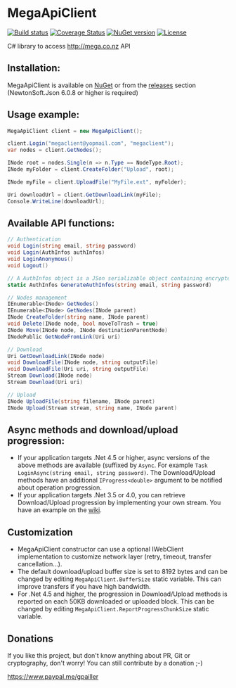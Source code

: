 MegaApiClient
=============

[![Build status](https://ci.appveyor.com/api/projects/status/a87jre98xr1wiryt/branch/develop?svg=true)](https://ci.appveyor.com/project/gpailler/megaapiclient/branch/develop)
[![Coverage Status](https://coveralls.io/repos/gpailler/MegaApiClient/badge.svg?branch=develop)](https://coveralls.io/r/gpailler/MegaApiClient?branch=develop)
[![NuGet version](https://badge.fury.io/nu/MegaApiClient.svg)](https://badge.fury.io/nu/MegaApiClient)
[![License](https://img.shields.io/badge/license-MIT-blue.svg)](https://github.com/gpailler/MegaApiClient/blob/develop/LICENSE)

C# library to access http://mega.co.nz API


Installation:
---
MegaApiClient is available on [NuGet](https://www.nuget.org/packages/MegaApiClient)
or from the [releases](https://github.com/gpailler/MegaApiClient/releases) section (NewtonSoft.Json 6.0.8 or higher is required)


Usage example:
---
```csharp
MegaApiClient client = new MegaApiClient();

client.Login("megaclient@yopmail.com", "megaclient");
var nodes = client.GetNodes();

INode root = nodes.Single(n => n.Type == NodeType.Root);
INode myFolder = client.CreateFolder("Upload", root);

INode myFile = client.UploadFile("MyFile.ext", myFolder);

Uri downloadUrl = client.GetDownloadLink(myFile);
Console.WriteLine(downloadUrl);
```


Available API functions:
---
```csharp
// Authentication
void Login(string email, string password)
void Login(AuthInfos authInfos)
void LoginAnonymous()
void Logout()

// A AuthInfos object is a JSon serializable object containing encrypted password and key. It allows to store encrypted credentials in your application settings instead login and password
static AuthInfos GenerateAuthInfos(string email, string password)

// Nodes management
IEnumerable<INode> GetNodes()
IEnumerable<INode> GetNodes(INode parent)
INode CreateFolder(string name, INode parent)
void Delete(INode node, bool moveToTrash = true)
INode Move(INode node, INode destinationParentNode)
INodePublic GetNodeFromLink(Uri uri)

// Download
Uri GetDownloadLink(INode node)
void DownloadFile(INode node, string outputFile)
void DownloadFile(Uri uri, string outputFile)
Stream Download(INode node)
Stream Download(Uri uri)

// Upload
INode UploadFile(string filename, INode parent)
INode Upload(Stream stream, string name, INode parent)
```

Async methods and download/upload progression:
---
- If your application targets .Net 4.5 or higher, async versions of the above methods are available (suffixed by `Async`. For example `Task LoginAsync(string email, string password)`. The Download/Upload methods have an additional `IProgress<double>` argument to be notified about operation progression.
- If your application targets .Net 3.5 or 4.0, you can retrieve Download/Upload progression by implementing your own stream. You have an example on the [wiki](wiki/Retrieve-progression-of-an-upload-or-download).

Customization
---
- MegaApiClient constructor can use a optional IWebClient implementation to customize network layer (retry, timeout, transfer cancellation...).
- The default download/upload buffer size is set to 8192 bytes and can be changed by editing `MegaApiClient.BufferSize` static variable. This can improve transfers if you have high bandwidth.
- For .Net 4.5 and higher, the progression in Download/Upload methods is reported on each 50KB downloaded or uploaded block. This can  be changed by editing `MegaApiClient.ReportProgressChunkSize` static variable.

Donations
---
If you like this project, but don't know anything about PR, Git or cryptography, don't worry! You can still contribute by a donation ;-)

https://www.paypal.me/gpailler
